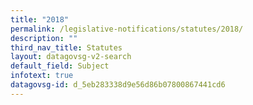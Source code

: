 ```yaml
---
title: "2018"
permalink: /legislative-notifications/statutes/2018/
description: ""
third_nav_title: Statutes
layout: datagovsg-v2-search
default_field: Subject
infotext: true
datagovsg-id: d_5eb283338d9e56d86b07800867441cd6
---
```

